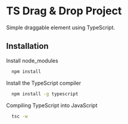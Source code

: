 
# TS Drag & Drop Project

Simple draggable element using TypeScript.

## Installation

Install node_modules 

```bash
  npm install
```

Install the TypeScript compiler

```bash
  npm install -g typescript
```
    
Compiling TypeScript into JavaScript

```bash
  tsc -w
```
